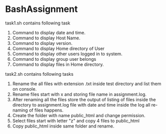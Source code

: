BashAssignment
==============
task1.sh contains following task
1. Command to display date and time.
2. Command to display Host Name.
3. Command to display version.
4. Command to display Home directory of User
5. Command to display other users logged in to system.
6. Command to display group user belongs
7. Command to display files in Home directory.

task2.sh contains following tasks
1. Rename the all files with extension .txt inside test directory and list them on console.
2. Rename  files start with x and storing file name in assignment.log. 
3. After renaming all the files store the output of listing of files inside the directory to assignment.log file with date and time  inside the log all re-naming of files happens.
4. Create the folder with name public_html and change permission.
5. Select files start with letter "z" and copy 4 files to public_html
6. Copy public_html inside same folder and rename.
